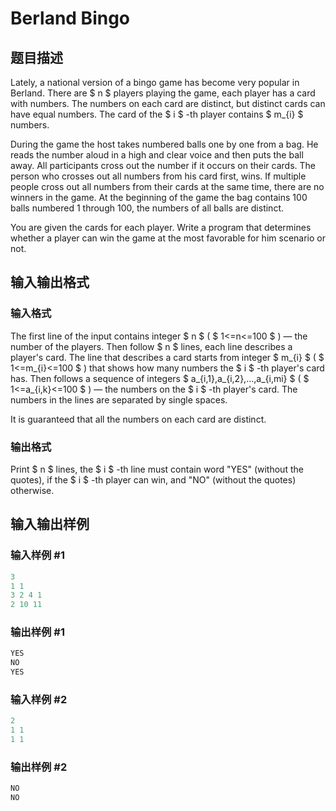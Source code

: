 # Berland Bingo

## 题目描述

Lately, a national version of a bingo game has become very popular in Berland. There are $ n $ players playing the game, each player has a card with numbers. The numbers on each card are distinct, but distinct cards can have equal numbers. The card of the $ i $ -th player contains $ m_{i} $ numbers.

During the game the host takes numbered balls one by one from a bag. He reads the number aloud in a high and clear voice and then puts the ball away. All participants cross out the number if it occurs on their cards. The person who crosses out all numbers from his card first, wins. If multiple people cross out all numbers from their cards at the same time, there are no winners in the game. At the beginning of the game the bag contains 100 balls numbered 1 through 100, the numbers of all balls are distinct.

You are given the cards for each player. Write a program that determines whether a player can win the game at the most favorable for him scenario or not.

## 输入输出格式

### 输入格式

The first line of the input contains integer $ n $ ( $ 1<=n<=100 $ ) — the number of the players. Then follow $ n $ lines, each line describes a player's card. The line that describes a card starts from integer $ m_{i} $ ( $ 1<=m_{i}<=100 $ ) that shows how many numbers the $ i $ -th player's card has. Then follows a sequence of integers $ a_{i,1},a_{i,2},...,a_{i,mi} $ ( $ 1<=a_{i,k}<=100 $ ) — the numbers on the $ i $ -th player's card. The numbers in the lines are separated by single spaces.

It is guaranteed that all the numbers on each card are distinct.

### 输出格式

Print $ n $ lines, the $ i $ -th line must contain word "YES" (without the quotes), if the $ i $ -th player can win, and "NO" (without the quotes) otherwise.

## 输入输出样例

### 输入样例 #1

```cpp
3
1 1
3 2 4 1
2 10 11

```
### 输出样例 #1

```cpp
YES
NO
YES

```
### 输入样例 #2

```cpp
2
1 1
1 1

```
### 输出样例 #2

```cpp
NO
NO

```
